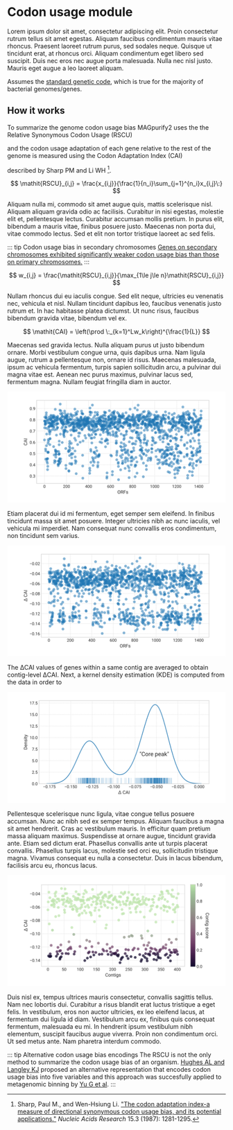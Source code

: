 # Codon usage module

Lorem ipsum dolor sit amet, consectetur adipiscing elit. Proin consectetur rutrum tellus sit amet egestas. Aliquam faucibus condimentum mauris vitae rhoncus. Praesent laoreet rutrum purus, sed sodales neque. Quisque ut tincidunt erat, at rhoncus orci. Aliquam condimentum eget libero sed suscipit. Duis nec eros nec augue porta malesuada. Nulla nec nisl justo. Mauris eget augue a leo laoreet aliquam.

Assumes the [standard genetic code](https://www.ncbi.nlm.nih.gov/Taxonomy/Utils/wprintgc.cgi#SG1), which is true for the majority of bacterial genomes/genes.

## How it works

To summarize the genome codon usage bias MAGpurify2 uses the the Relative Synonymous Codon Usage (RSCU)

and the codon usage adaptation of each gene relative to the rest of the genome is measured using the Codon Adaptation Index (CAI)

described by Sharp PM and Li WH [^1].

$$
\mathit{RSCU}_{i,j} = \frac{x_{i,j}}{\frac{1}{n_i}\sum_{j=1}^{n_i}x_{i,j}\:}
$$

Aliquam nulla mi, commodo sit amet augue quis, mattis scelerisque nisl. Aliquam aliquam gravida odio ac facilisis. Curabitur in nisi egestas, molestie elit et, pellentesque lectus. Curabitur accumsan mollis pretium. In purus elit, bibendum a mauris vitae, finibus posuere justo. Maecenas non porta dui, vitae commodo lectus. Sed et elit non tortor tristique laoreet ac sed felis.

::: tip Codon usage bias in secondary chromosomes
[Genes on secondary chromosomes exhibited significantly weaker codon usage bias than those on primary chromosomes.](https://journals.plos.org/ploscompbiol/article?id=10.1371/journal.pcbi.1000732)
:::

$$
w_{i,j} = \frac{\mathit{RSCU}_{i,j}}{\max_{1\le j\le n}\mathit{RSCU}_{i,j}}
$$

Nullam rhoncus dui eu iaculis congue. Sed elit neque, ultricies eu venenatis nec, vehicula et nisl. Nullam tincidunt dapibus leo, faucibus venenatis justo rutrum et. In hac habitasse platea dictumst. Ut nunc risus, faucibus bibendum gravida vitae, bibendum vel ex.

$$
\mathit{CAI} = \left(\prod \:_{k=1}^Lw_k\right)^{\frac{1}{L}}
$$

Maecenas sed gravida lectus. Nulla aliquam purus ut justo bibendum ornare. Morbi vestibulum congue urna, quis dapibus urna. Nam ligula augue, rutrum a pellentesque non, ornare id risus. Maecenas malesuada, ipsum ac vehicula fermentum, turpis sapien sollicitudin arcu, a pulvinar dui magna vitae est. Aenean nec purus maximus, pulvinar lacus sed, fermentum magna. Nullam feugiat fringilla diam in auctor.

![gene-cai](./figures/gene-cai.svg)

Etiam placerat dui id mi fermentum, eget semper sem eleifend. In finibus tincidunt massa sit amet posuere. Integer ultricies nibh ac nunc iaculis, vel vehicula mi imperdiet. Nam consequat nunc convallis eros condimentum, non tincidunt sem varius.

![gene-delta-cai](./figures/gene-delta-cai.svg)

The ΔCAI values of genes within a same contig are averaged to obtain contig-level ΔCAI. Next, a kernel density estimation (KDE) is computed from the data in order to

![contig-delta-cai-kde](./figures/contig-delta-cai-kde.svg)

Pellentesque scelerisque nunc ligula, vitae congue tellus posuere accumsan. Nunc ac nibh sed ex semper tempus. Aliquam faucibus a magna sit amet hendrerit. Cras ac vestibulum mauris. In efficitur quam pretium massa aliquam maximus. Suspendisse at ornare augue, tincidunt gravida ante. Etiam sed dictum erat. Phasellus convallis ante ut turpis placerat convallis. Phasellus turpis lacus, molestie sed orci eu, sollicitudin tristique magna. Vivamus consequat eu nulla a consectetur. Duis in lacus bibendum, facilisis arcu eu, rhoncus lacus.

![contig-delta-cai-scores](./figures/contig-delta-cai-scores.svg)

Duis nisl ex, tempus ultrices mauris consectetur, convallis sagittis tellus. Nam nec lobortis dui. Curabitur a risus blandit erat luctus tristique a eget felis. In vestibulum, eros non auctor ultricies, ex leo eleifend lacus, at fermentum dui ligula id diam. Vestibulum arcu ex, finibus quis consequat fermentum, malesuada eu mi. In hendrerit ipsum vestibulum nibh elementum, suscipit faucibus augue viverra. Proin non condimentum orci. Ut sed metus ante. Nam pharetra interdum commodo.

::: tip Alternative codon usage bias encodings
The RSCU is not the only method to summarize the codon usage bias of an organism. [Hughes AL and Langley KJ](https://pubmed.ncbi.nlm.nih.gov/17000138/) proposed an alternative representation that encodes codon usage bias into five variables and this approach was succesfully applied to metagenomic binning by [Yu G et al](https://pubmed.ncbi.nlm.nih.gov/29947757/).
:::

[^1]: Sharp, Paul M., and Wen-Hsiung Li. ["The codon adaptation index-a measure of directional synonymous codon usage bias, and its potential applications."](https://pubmed.ncbi.nlm.nih.gov/3547335/) *Nucleic Acids Research* 15.3 (1987): 1281-1295.